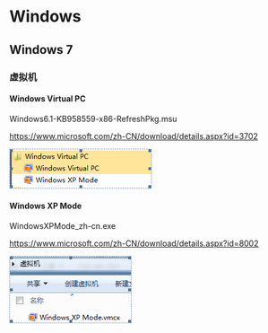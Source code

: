 # Windows


## Windows 7

### 虚拟机

#### Windows Virtual PC

Windows6.1-KB958559-x86-RefreshPkg.msu

https://www.microsoft.com/zh-CN/download/details.aspx?id=3702

![windows_virtual_pc](./windows/windows_virtual_pc.png)



#### Windows XP Mode

WindowsXPMode_zh-cn.exe

https://www.microsoft.com/zh-CN/download/details.aspx?id=8002


![windows_xp_mode](./windows/windows_xp_mode.png)